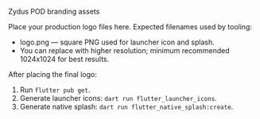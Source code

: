 Zydus POD branding assets

Place your production logo files here. Expected filenames used by tooling:

- logo.png — square PNG used for launcher icon and splash.
- You can replace with higher resolution; minimum recommended 1024x1024 for best results.

After placing the final logo:

1. Run `flutter pub get`.
2. Generate launcher icons: `dart run flutter_launcher_icons`.
3. Generate native splash: `dart run flutter_native_splash:create`.
